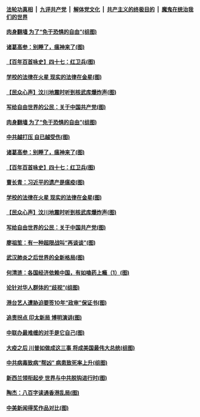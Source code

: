 

####  [法轮功真相](../../../../basic/blob/master/README.md?t=05100831) &nbsp;|&nbsp; [九评共产党](../../../../9ping.md/blob/master/README.md?t=05100831) &nbsp;|&nbsp; [解体党文化](../../../../jtdwh.md/blob/master/README.md?t=05100831)  &nbsp;|&nbsp; [共产主义的终极目的](../../../../gczydzjmd.md/blob/master/README.md?t=05100831) &nbsp;|&nbsp; [魔鬼在统治我们的世界](../../../../mgztzwmdsj.md/blob/master/README.md?t=05100831) 

#### [肉身翻墙 为了“免于恐惧的自由”(组图)](../pages/p4/932695.md?t=05100831) 

#### [诸葛高参：别睡了，瘟神来了(图)](../pages/p4/932732.md?t=05100831) 

#### [【百年百首咏史】四十七：红卫兵(图)](../pages/p4/932711.md?t=05100831) 

#### [学校的法律在火星 现实的法律在金星(图)](../pages/p4/932615.md?t=05100831) 

#### [【民众心声】汶川地震时听到核武库爆炸声(图)](../pages/p4/932498.md?t=05100831) 

#### [写给自由世界的公民：关于中国共产党(图)](../pages/p4/932623.md?t=05100831) 

#### [肉身翻墙 为了“免于恐惧的自由”(组图)](../pages/p4/932695.md?t=05100831) 

#### [中共越打压 自已越受伤(图)](../pages/p4/932730.md?t=05100831) 

#### [诸葛高参：别睡了，瘟神来了(图)](../pages/p4/932732.md?t=05100831) 

#### [【百年百首咏史】四十七：红卫兵(图)](../pages/p4/932711.md?t=05100831) 

#### [曹长青：习近平的遗产是瘟疫(图)](../pages/p4/932716.md?t=05100831) 

#### [学校的法律在火星 现实的法律在金星(图)](../pages/p4/932615.md?t=05100831) 

#### [【民众心声】汶川地震时听到核武库爆炸声(图)](../pages/p4/932498.md?t=05100831) 

#### [写给自由世界的公民：关于中国共产党(图)](../pages/p4/932623.md?t=05100831) 

#### [廖祖笙：有一种超限战叫“再谈谈”(图)](../pages/p4/932617.md?t=05100831) 

#### [武汉肺炎之后世界的全新格局(图)](../pages/p4/932486.md?t=05100831) 

#### [何清涟：各国经济依赖中国，有如嗑药上瘾（1）(图)](../pages/p4/932612.md?t=05100831) 

#### [论针对华人群体的“歧视”(组图)](../pages/p4/932598.md?t=05100831) 

#### [港台艺人遭胁迫要签10年“政审”保证书(图)](../pages/p4/932521.md?t=05100831) 

#### [追责拐点 印太新局 博明演讲(图)](../pages/p4/932516.md?t=05100831) 

#### [中联办最难缠的对手是它自己(图)](../pages/p4/932483.md?t=05100831) 

#### [大疫之后 川普如做成这三事 将成美国最伟大总统(组图)](../pages/p4/932480.md?t=05100831) 

#### [中共病毒致病“帮凶” 病患致死率上升(组图)](../pages/p4/932489.md?t=05100831) 

#### [新西兰领衔起步 世界与中共脱钩进行时(图)](../pages/p4/932481.md?t=05100831) 

#### [陶杰：八百字读通香港乱局(图)](../pages/p4/932400.md?t=05100831) 

#### [中美新闻得奖作品对比(图)](../pages/p4/932399.md?t=05100831) 

